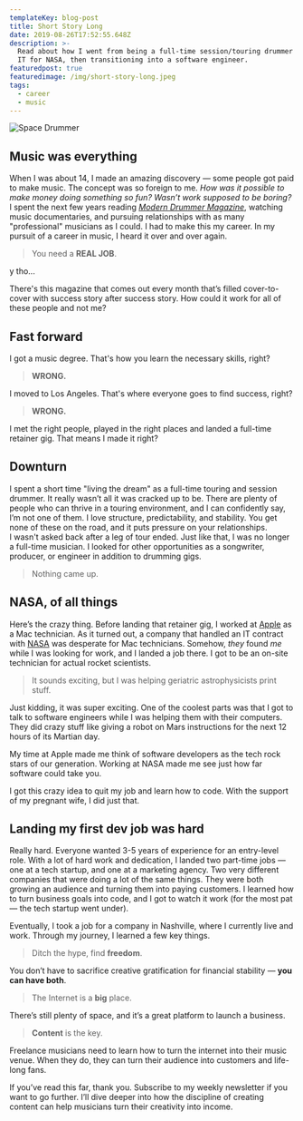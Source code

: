 ```yaml
---
templateKey: blog-post
title: Short Story Long
date: 2019-08-26T17:52:55.648Z
description: >-
  Read about how I went from being a full-time session/touring drummer to doing
  IT for NASA, then transitioning into a software engineer.
featuredpost: true
featuredimage: /img/short-story-long.jpeg
tags:
  - career
  - music
---
```

![Space Drummer](/img/short-story-long.jpeg)

## Music was everything

When I was about 14, I made an amazing discovery — some people got paid to make music. The concept was so foreign to me. _How was it possible to make money doing something so fun? Wasn’t work supposed to be boring?_
I spent the next few years reading _[Modern Drummer Magazine](https://www.moderndrummer.com)_, watching music documentaries, and pursuing relationships with as many "professional" musicians as I could. I had to make this my career.
In my pursuit of a career in music, I heard it over and over again.

> You need a **REAL JOB**.

y tho...

There's this magazine that comes out every month that’s filled cover-to-cover with success story after success story. How could it work for all of these people and not me?

## Fast forward

I got a music degree. That's how you learn the necessary skills, right?

> **WRONG.**

I moved to Los Angeles. That's where everyone goes to find success, right?

> **WRONG.**

I met the right people, played in the right places and landed a full-time retainer gig. That means I made it right?

## Downturn

I spent a short time "living the dream" as a full-time touring and session drummer. It really wasn’t all it was cracked up to be. There are plenty of people who can thrive in a touring environment, and I can confidently say, I’m not one of them. I love structure, predictability, and stability. You get none of these on the road, and it puts pressure on your relationships.\
I wasn't asked back after a leg of tour ended. Just like that, I was no longer a full-time musician.
I looked for other opportunities as a songwriter, producer, or engineer in addition to drumming gigs.

> Nothing came up.

## NASA, of all things

Here’s the crazy thing. Before landing that retainer gig, I worked at [Apple](https://www.apple.com) as a Mac technician. As it turned out, a company that handled an IT contract with [NASA](https://www.nasa.gov) was desperate for Mac technicians. Somehow, _they_ found _me_ while I was looking for work, and I landed a job there. I got to be an on-site technician for actual rocket scientists.

> It sounds exciting, but I was helping geriatric astrophysicists print stuff.

Just kidding, it was super exciting. One of the coolest parts was that I got to talk to software engineers while I was helping them with their computers. They did crazy stuff like giving a robot on Mars instructions for the next 12 hours of its Martian day.

My time at Apple made me think of software developers as the tech rock stars of our generation. Working at NASA made me see just how far software could take you.

I got this crazy idea to quit my job and learn how to code. With the support of my pregnant wife, I did just that.

## Landing my first dev job was hard

Really hard. Everyone wanted 3-5 years of experience for an entry-level role. With a lot of hard work and dedication, I landed two part-time jobs — one at a tech startup, and one at a marketing agency. Two very different companies that were doing a lot of the same things. They were both growing an audience and turning them into paying customers. I learned how to turn business goals into code, and I got to watch it work (for the most pat — the tech startup went under).

Eventually, I took a job for a company in Nashville, where I currently live and work. Through my journey, I learned a few key things.

> Ditch the hype, find **freedom**.

You don’t have to sacrifice creative gratification for financial stability — **you can have both**.

> The Internet is a **big** place.

There’s still plenty of space, and it’s a great platform to launch a business.

> **Content** is the key.

Freelance musicians need to learn how to turn the internet into their music venue. When they do, they can turn their audience into customers and life-long fans.

If you’ve read this far, thank you. Subscribe to my weekly newsletter if you want to go further. I’ll dive deeper into how the discipline of creating content can help musicians turn their creativity into income.
